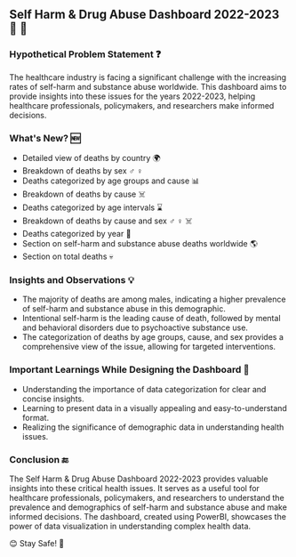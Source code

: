 ## Self Harm & Drug Abuse Dashboard 2022-2023 :hospital: :pill:

### Hypothetical Problem Statement :question:

The healthcare industry is facing a significant challenge with the increasing rates of self-harm and substance abuse worldwide. This dashboard aims to provide insights into these issues for the years 2022-2023, helping healthcare professionals, policymakers, and researchers make informed decisions.

### What's New? :new:

- Detailed view of deaths by country 🌍
- Breakdown of deaths by sex ♂️ ♀️
- Deaths categorized by age groups and cause 📊
- Breakdown of deaths by cause ☠️
- Deaths categorized by age intervals ⌛
- Breakdown of deaths by cause and sex ♂️ ♀️ ☠️
- Deaths categorized by year 📅
- Section on self-harm and substance abuse deaths worldwide 🌎
- Section on total deaths 💀

### Insights and Observations :bulb:

- The majority of deaths are among males, indicating a higher prevalence of self-harm and substance abuse in this demographic.
- Intentional self-harm is the leading cause of death, followed by mental and behavioral disorders due to psychoactive substance use.
- The categorization of deaths by age groups, cause, and sex provides a comprehensive view of the issue, allowing for targeted interventions.

### Important Learnings While Designing the Dashboard :book:

- Understanding the importance of data categorization for clear and concise insights.
- Learning to present data in a visually appealing and easy-to-understand format.
- Realizing the significance of demographic data in understanding health issues.

### Conclusion :end:

The Self Harm & Drug Abuse Dashboard 2022-2023 provides valuable insights into these critical health issues. It serves as a useful tool for healthcare professionals, policymakers, and researchers to understand the prevalence and demographics of self-harm and substance abuse and make informed decisions. The dashboard, created using PowerBI, showcases the power of data visualization in understanding complex health data.

😊 Stay Safe! 💓
